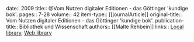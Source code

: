 date:: 2009
title:: @Vom Nutzen digitaler Editionen - das Göttinger 'kundige bok'.
pages:: 7-28
volume:: 42
item-type:: [[journalArticle]]
original-title:: Vom Nutzen digitaler Editionen - das Göttinger 'kundige bok'.
publication-title:: Bibliothek und Wissenschaft
authors:: [[Malte Rehbein]]
links:: [Local library](zotero://select/groups/2386895/items/32B6GK4J), [Web library](https://www.zotero.org/groups/2386895/items/32B6GK4J)
